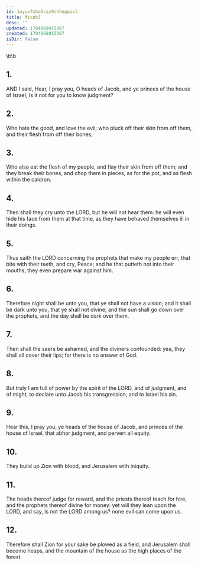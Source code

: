 ```yaml
---
id: 1oyuv7xha5csz9chheppivl
title: Micah3
desc: ''
updated: 1704668915367
created: 1704668915367
isDir: false
---
```

\b\b
## 1.
AND I said, Hear, I pray you, O heads of Jacob, and ye princes of the house of Israel; Is it not for you to know judgment?
## 2.
Who hate the good, and love the evil; who pluck off their skin from off them, and their flesh from off their bones;
## 3.
Who also eat the flesh of my people, and flay their skin from off them; and they break their bones, and chop them in pieces, as for the pot, and as flesh within the caldron.
## 4.
Then shall they cry unto the LORD, but he will not hear them: he will even hide his face from them at that time, as they have behaved themselves ill in their doings.
## 5.
Thus saith the LORD concerning the prophets that make my people err, that bite with their teeth, and cry, Peace; and he that putteth not into their mouths, they even prepare war against him.
## 6.
Therefore night shall be unto you, that ye shall not have a vision; and it shall be dark unto you, that ye shall not divine; and the sun shall go down over the prophets, and the day shall be dark over them.
## 7.
Then shall the seers be ashamed, and the diviners confounded: yea, they shall all cover their lips; for there is no answer of God.
## 8.
But truly I am full of power by the spirit of the LORD, and of judgment, and of might, to declare unto Jacob his transgression, and to Israel his sin.
## 9.
Hear this, I pray you, ye heads of the house of Jacob, and princes of the house of Israel, that abhor judgment, and pervert all equity.
## 10.
They build up Zion with blood, and Jerusalem with iniquity.
## 11.
The heads thereof judge for reward, and the priests thereof teach for hire, and the prophets thereof divine for money: yet will they lean upon the LORD, and say, Is not the LORD among us?  none evil can come upon us.
## 12.
Therefore shall Zion for your sake be plowed as a field, and Jerusalem shall become heaps, and the mountain of the house as the high places of the forest.
